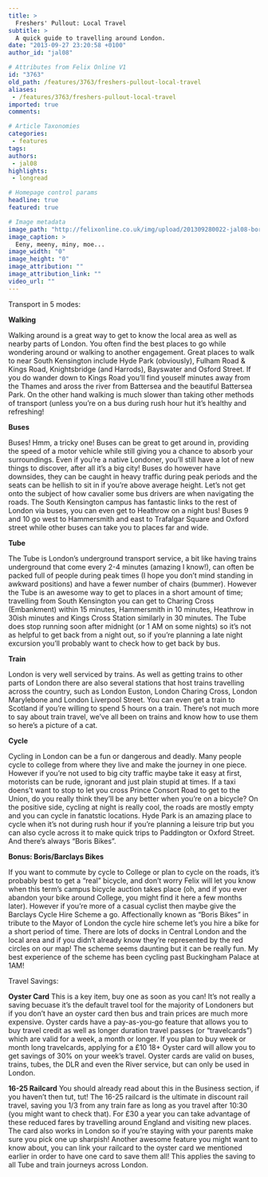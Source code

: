 ```yaml
---
title: >
  Freshers' Pullout: Local Travel
subtitle: >
  A quick guide to travelling around London.
date: "2013-09-27 23:20:58 +0100"
author_id: "jal08"

# Attributes from Felix Online V1
id: "3763"
old_path: /features/3763/freshers-pullout-local-travel
aliases:
 - /features/3763/freshers-pullout-local-travel
imported: true
comments:

# Article Taxonomies
categories:
 - features
tags:
authors:
 - jal08
highlights:
 - longread

# Homepage control params
headline: true
featured: true

# Image metadata
image_path: "http://felixonline.co.uk/img/upload/201309280022-jal08-boris-johnson.jpg"
image_caption: >
  Eeny, meeny, miny, moe...
image_width: "0"
image_height: "0"
image_attribution: ""
image_attribution_link: ""
video_url: ""
---
```


Transport in 5 modes:

__Walking__

Walking around is a great way to get to know the local area as well as nearby parts of London. You often find the best places to go while wondering around or walking to another engagement. Great places to walk to near South Kensington include Hyde Park (obviously), Fulham Road & Kings Road, Knightsbridge (and Harrods), Bayswater and Osford Street. If you do wander down to Kings Road you’ll find youself minutes away from the Thames and aross the river from Battersea and the beautiful Battersea Park.
 On the other hand walking is much slower than taking other methods of transport (unless you’re on a bus during rush hour hut it’s healthy and refreshing!

__Buses__

Buses! Hmm, a tricky one! Buses can be great to get around in, providing the speed of a motor vehicle while still giving you a chance to absorb your surroundings. Even if you’re a native Londoner, you’ll still have a lot of new things to discover, after all it’s a big city! Buses do however have downsides, they can be caught in heavy traffic during peak periods and the seats can be hellish to sit in if you’re above average height. Let’s not get onto the subject of how cavalier some bus drivers are when navigating the roads.
 The South Kensington campus has fantastic links to the rest of London via buses, you can even get to Heathrow on a night bus! Buses 9 and 10 go west to Hammersmith and east to Trafalgar Square and Oxford street while other buses can take you to places far and wide.

__Tube__

The Tube is London’s underground transport service, a bit like having trains underground that come every 2-4 minutes (amazing I know!), can often be packed full of people during peak times (I hope you don’t mind standing in awkward positions) and have a fewer number of chairs (bummer). However the Tube is an awesome way to get to places in a short amount of time; travelling from South Kensington you can get to Charing Cross (Embankment) within 15 minutes, Hammersmith in 10 minutes, Heathrow in 30ish minutes and Kings Cross Station similarly in 30 minutes. The Tube does stop running soon after midnight (or 1 AM on some nights) so it’s not as helpful to get back from a night out, so if you’re planning a late night excursion you’ll probably want to check how to get back by bus.

__Train__

London is very well serviced by trains. As well as getting trains to other parts of London there are also several stations that host trains travelling across the country, such as London Euston, London Charing Cross, London Marylebone and London Liverpool Street. You can even get a train to Scotland if you’re willing to spend 5 hours on a train. There’s not much more to say about train travel, we’ve all been on trains and know how to use them so here’s a picture of a cat.

__Cycle__

Cycling in London can be a fun or dangerous and deadly. Many people cycle to college from where they live and make the journey in one piece. However if you’re not used to big city traffic maybe take it easy at first, motorists can be rude, ignorant and just plain stupid at times. If a taxi doens’t want to stop to let you cross Prince Consort Road to get to the Union, do you really think they’ll be any better when you’re on a bicycle?
 On the positive side, cycling at night is really cool, the roads are mostly empty and you can cycle in fanatstic locations. Hyde Park is an amazing place to cycle when it’s not during rush hour if you’re planning a leisure trip but you can also cycle across it to make quick trips to Paddington or Oxford Street. And there’s always “Boris Bikes”.

__Bonus: Boris/Barclays Bikes__

If you want to commute by cycle to College or plan to cycle on the roads, it’s probably best to get a “real” bicycle, and don’t worry Felix will let you know when this term’s campus bicycle auction takes place (oh, and if you ever abandon your bike around College, you might find it here a few months later).
 However if you’re more of a casual cyclist then maybe give the Barclays Cycle Hire Scheme a go. Affectionally known as “Boris Bikes” in tribute to the Mayor of London the cycle hire scheme let’s you hire a bike for a short period of time. There are lots of docks in Central London and the local area and if you didn’t already know they’re represented by the red circles on our map! The scheme seems daunting but it can be really fun. My best experience of the scheme has been cycling past Buckingham Palace at 1AM!

Travel Savings:

__Oyster Card__
 This is a key item, buy one as soon as you can! It’s not really a saving becuase it’s the default travel tool for the majority of Londoners but if you don’t have an oyster card then bus and train prices are much more expensive.
 Oyster cards have a pay-as-you-go feature that allows you to buy travel credit as well as longer duration travel passes (or “travelcards”) which are valid for a week, a month or longer. If you plan to buy week or month long travelcards, applying for a £10 18+ Oyster card will allow you to get savings of 30% on your week’s travel. Oyster cards are valid on buses, trains, tubes, the DLR and even the River service, but can only be used in London.

__16-25 Railcard__
 You should already read about this in the Business section, if you haven’t then tut, tut! The 16-25 railcard is the ultimate in discount rail travel, saving you 1/3 from any train fare as long as you travel after 10:30 (you might want to check that). For £30 a year you can take advantage of these reduced fares by travelling around England and visiting new places. The card also works in London so if you’re staying with your parents make sure you pick one up sharpish!
 Another awesome feature you might want to know about, you can link your railcard to the oyster card we mentioned earlier in order to have one card to save them all! This applies the saving to all Tube and train journeys across London.
